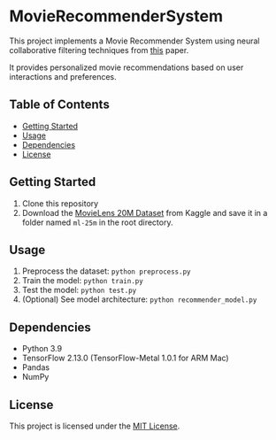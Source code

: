 # MovieRecommenderSystem
This project implements a Movie Recommender System using neural collaborative filtering techniques from [this](https://link.springer.com/article/10.1007/s41870-022-00858-4) paper.

It provides personalized movie recommendations based on user interactions and preferences. 

## Table of Contents

- [Getting Started](#getting-started)
- [Usage](#usage)
- [Dependencies](#dependencies)
- [License](#license)

## Getting Started

1. Clone this repository
2. Download the [MovieLens 20M Dataset](https://www.kaggle.com/datasets/grouplens/movielens-20m-dataset) from Kaggle and save it in a folder named `ml-25m` in the root directory.
  
## Usage

1. Preprocess the dataset: `python preprocess.py`
2. Train the model: `python train.py`
3. Test the model: `python test.py`
4. (Optional) See model architecture: `python recommender_model.py`

## Dependencies

- Python 3.9
- TensorFlow 2.13.0 (TensorFlow-Metal 1.0.1 for ARM Mac)
- Pandas
- NumPy

## License

This project is licensed under the [MIT License](LICENSE).
